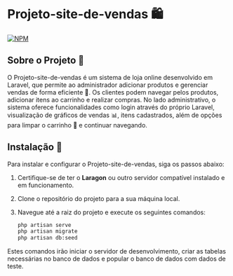 # Projeto-site-de-vendas 🛍️
[![NPM](https://img.shields.io/npm/l/react)](https://github.com/GuilhermeSalles/Projeto-site-de-vendas/blob/main/LICENSE) 

## Sobre o Projeto 📖

O Projeto-site-de-vendas é um sistema de loja online desenvolvido em Laravel, que permite ao administrador adicionar produtos e gerenciar vendas de forma eficiente 🚀. Os clientes podem navegar pelos produtos, adicionar itens ao carrinho e realizar compras. No lado administrativo, o sistema oferece funcionalidades como login através do próprio Laravel, visualização de gráficos de vendas 📊, itens cadastrados, além de opções para limpar o carrinho 🛒 e continuar navegando.

## Instalação 💾

Para instalar e configurar o Projeto-site-de-vendas, siga os passos abaixo:

1. Certifique-se de ter o **Laragon** ou outro servidor compatível instalado e em funcionamento.
2. Clone o repositório do projeto para a sua máquina local.
3. Navegue até a raiz do projeto e execute os seguintes comandos:

    ```bash
    php artisan serve
    php artisan migrate
    php artisan db:seed
    ```

Estes comandos irão iniciar o servidor de desenvolvimento, criar as tabelas necessárias no banco de dados e popular o banco de dados com dados de teste.
